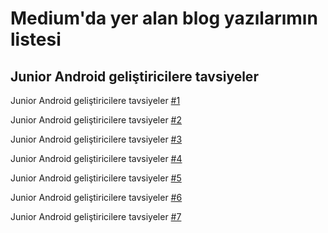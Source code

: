 # Medium'da yer alan blog yazılarımın listesi

## Junior Android geliştiricilere tavsiyeler

Junior Android geliştiricilere tavsiyeler [#1](https://medium.com/turkce/junior-android-geliştiricilere-tavsiyeler-6e1d9df1d3d4)

Junior Android geliştiricilere tavsiyeler [#2](https://medium.com/turkce/junior-android-geliştiricilere-tavsiyeler-2-f4a201c6a4d6)

Junior Android geliştiricilere tavsiyeler [#3](https://medium.com/turkce/junior-android-geliştiricilere-tavsiyeler-3-d18b7f613e3a)

Junior Android geliştiricilere tavsiyeler [#4](https://medium.com/turkce/junior-android-geliştiricilere-tavsiyeler-4-a31830f42346)

Junior Android geliştiricilere tavsiyeler [#5](https://medium.com/turkce/junior-android-geliştiricilere-tavsiyeler-5-166eaaba464)

Junior Android geliştiricilere tavsiyeler [#6](https://medium.com/turkce/junior-android-geliştiricilere-tavsiyeler-6-2153b9edefe5)

Junior Android geliştiricilere tavsiyeler [#7](https://medium.com/turkce/junior-android-geli%C5%9Ftiricilere-tavsiyeler-7-18e10e300bb5)
